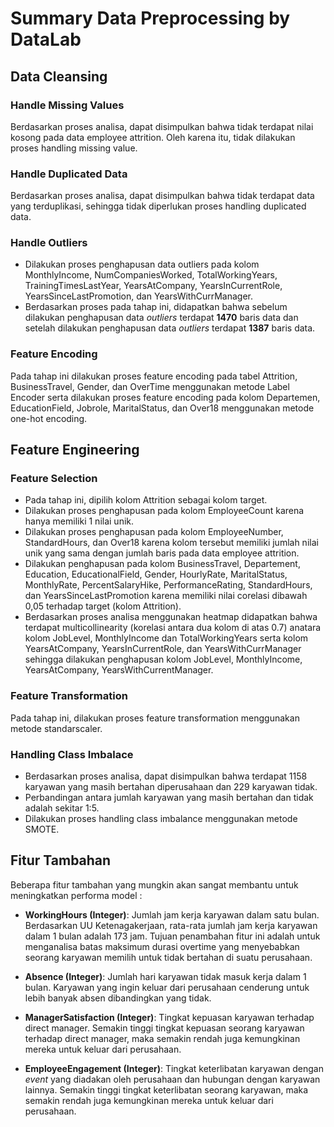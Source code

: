 # Summary Data Preprocessing by DataLab

## Data Cleansing
### Handle Missing Values
Berdasarkan proses analisa, dapat disimpulkan bahwa tidak terdapat nilai kosong pada data employee attrition. Oleh karena itu, tidak dilakukan proses handling missing value.

### Handle Duplicated Data
Berdasarkan proses analisa, dapat disimpulkan bahwa tidak terdapat data yang terduplikasi, sehingga tidak diperlukan proses handling duplicated data.

### Handle Outliers
- Dilakukan proses penghapusan data outliers pada kolom MonthlyIncome, NumCompaniesWorked, TotalWorkingYears, TrainingTimesLastYear, YearsAtCompany, YearsInCurrentRole, YearsSinceLastPromotion, dan YearsWithCurrManager.
- Berdasarkan proses pada tahap ini, didapatkan bahwa sebelum dilakukan penghapusan data *outliers* terdapat **1470** baris data dan setelah dilakukan penghapusan data *outliers* terdapat **1387** baris data.

### Feature Encoding
Pada tahap ini dilakukan proses feature encoding pada tabel Attrition, BusinessTravel, Gender, dan OverTime menggunakan metode Label Encoder serta dilakukan proses feature encoding pada kolom Departemen, EducationField, Jobrole, MaritalStatus, dan Over18 menggunakan metode one-hot encoding.

## Feature Engineering
### Feature Selection
- Pada tahap ini, dipilih kolom Attrition sebagai kolom target.
- Dilakukan proses penghapusan pada kolom EmployeeCount karena hanya memiliki 1 nilai unik.
- Dilakukan proses penghapusan pada kolom EmployeeNumber, StandardHours, dan Over18 karena kolom tersebut memiliki jumlah nilai unik yang sama dengan jumlah baris pada data employee attrition.
- Dilakukan penghapusan pada kolom BusinessTravel, Departement, Education, EducationalField, Gender, HourlyRate, MaritalStatus, MonthlyRate, PercentSalaryHike, PerformanceRating, StandardHours, dan YearsSinceLastPromotion karena memiliki nilai corelasi dibawah 0,05 terhadap target (kolom Attrition).   
- Berdasarkan proses analisa menggunakan heatmap didapatkan bahwa terdapat multicollinearity (korelasi antara dua kolom di atas 0.7) anatara kolom JobLevel, MonthlyIncome dan TotalWorkingYears serta kolom YearsAtCompany, YearsInCurrentRole, dan YearsWithCurrManager sehingga dilakukan penghapusan kolom JobLevel, MonthlyIncome, YearsAtCompany, YearsWithCurrentManager.

### Feature Transformation
Pada tahap ini, dilakukan proses feature transformation menggunakan metode standarscaler.

### Handling Class Imbalace
- Berdasarkan proses analisa, dapat disimpulkan bahwa terdapat 1158 karyawan yang masih bertahan diperusahaan dan 229 karyawan tidak.
- Perbandingan antara jumlah karyawan yang masih bertahan dan tidak adalah sekitar 1:5.
- Dilakukan proses handling class imbalance menggunakan metode SMOTE.

## Fitur Tambahan
Beberapa fitur tambahan yang mungkin akan sangat membantu untuk meningkatkan performa model :
- **WorkingHours (Integer)**: Jumlah jam kerja karyawan dalam satu bulan.
    Berdasarkan UU Ketenagakerjaan, rata-rata jumlah jam kerja karyawan dalam 1 bulan adalah 173 jam.
    Tujuan penambahan fitur ini adalah untuk menganalisa batas maksimum durasi overtime yang menyebabkan seorang karyawan memilih untuk tidak bertahan di suatu perusahaan.

- **Absence (Integer)**: Jumlah hari karyawan tidak masuk kerja dalam 1 bulan.
    Karyawan yang ingin keluar dari perusahaan cenderung untuk lebih banyak absen dibandingkan yang tidak.

- **ManagerSatisfaction (Integer)**: Tingkat kepuasan karyawan terhadap direct manager.
    Semakin tinggi tingkat kepuasan seorang karyawan terhadap direct manager, maka semakin rendah juga kemungkinan mereka untuk keluar dari perusahaan.

- **EmployeeEngagement (Integer)**: Tingkat keterlibatan karyawan dengan *event* yang diadakan oleh perusahaan dan hubungan dengan karyawan lainnya.
    Semakin tinggi tingkat keterlibatan seorang karyawan, maka semakin rendah juga kemungkinan mereka untuk keluar dari perusahaan.